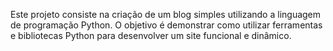 Este projeto consiste na criação de um blog simples utilizando a linguagem de programação Python. O objetivo é demonstrar como utilizar ferramentas e bibliotecas Python para desenvolver um site funcional e dinâmico.
